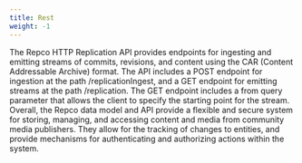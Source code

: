 ```yaml
---
title: Rest
weight: -1
---
```


The Repco HTTP Replication API provides endpoints for ingesting and emitting streams of commits, revisions, and content using the CAR (Content Addressable Archive) format. The API includes a POST endpoint for ingestion at the path /replicationIngest, and a GET endpoint for emitting streams at the path /replication. The GET endpoint includes a from query parameter that allows the client to specify the starting point for the stream. Overall, the Repco data model and API provide a flexible and secure system for storing, managing, and accessing content and media from community media publishers. They allow for the tracking of changes to entities, and provide mechanisms for authenticating and authorizing actions within the system.
